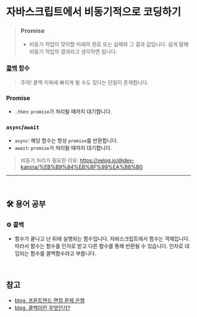 # 자바스크립트에서 비동기적으로 코딩하기

> ### Promise
>
> - 비동기 작업이 맞이할 미래의 완료 또는 실패와 그 결과 값입니다.
>   쉽게 말해 비동기 작업의 결과라고 생각하면 됩니다.

### [콜백](#gear-콜백) 함수

> 주의! 콜백 지옥에 빠지게 될 수도 있다는 단점이 존재합니다.

### Promise

- `.then`: `promise`가 처리될 때까지 대기합니다.

### `async`/`await`

- `async`: 해당 함수는 항상 `promise`를 반환합니다.
- `await`: `promise`가 처리될 때까지 대기합니다.

> 비동기 처리가 필요한 이유: https://velog.io/@dev-katrina/%EB%B9%84%EB%8F%99%EA%B8%B0

---

<br>

## :hammer_and_wrench: 용어 공부

### :gear: 콜백

- 함수가 끝나고 난 뒤에 실행되는 함수입니다. 자바스크립트에서 함수는 객체입니다. 따라서 함수는 함수를 인자로 받고 다른 함수를 통해 반환될 수 있습니다. 인자로 대입되는 함수를 콜백함수라고 부릅니다.

<br>

## 참고

- [blog, 프론트엔드 면접 문제 은행](https://velog.io/@wkahd01/%ED%94%84%EB%A1%A0%ED%8A%B8%EC%97%94%EB%93%9C-%EB%A9%B4%EC%A0%91-%EB%AC%B8%EC%A0%9C-%EC%9D%80%ED%96%89-HTML-%EC%A7%88%EB%AC%B8-%EB%8B%B5%EB%B3%80#%EC%9E%90%EB%B0%94%EC%8A%A4%ED%81%AC%EB%A6%BD%ED%8A%B8%EC%97%90%EC%84%9C-%EB%B9%84%EB%8F%99%EA%B8%B0%EC%A0%81%EC%9C%BC%EB%A1%9C-%EC%BD%94%EB%94%A9%ED%95%98%EA%B8%B0)
- [blog, 콜백이란 무엇인가?](https://medium.com/@flqjsl/%EC%BD%9C%EB%B0%B1%EC%9D%B4%EB%9E%80-%EB%AC%B4%EC%97%87%EC%9D%B8%EA%B0%80-56c26e1f1bc3)

